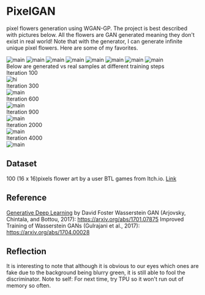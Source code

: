# PixelGAN
 pixel flowers generation using WGAN-GP. The project is best described with pictures below. All the flowers are GAN generated meaning they don't exist in real world! Note that with the generator, I can generate infinite unique pixel flowers. Here are some of my favorites.

![main](/output/1.png)
![main](/output/2.png)
![main](/output/3.png)
![main](/output/4.png)
![main](/output/9.png)
![main](/output/11.png)
![main](/output/5.png)
![main](/output/10.png)
<br/>
Below are generated vs real samples at different training steps
<br/>
Iteration 100
<br/>
![hi](/output/iter_100.png)
<br/>
Iteration 300
<br/>
![main](/output/iter_300.png)
<br/>
Iteration 600
<br/>
![main](/output/iter_600.png)
<br/>
Iteration 900
<br/>
![main](/output/iter_900.png)
<br/>
Iteration 2000
<br/>
![main](/output/iter_2000.png)
<br/>
Iteration 4000
<br/>
![main](/output/iter_4000.png)


## Dataset 
100 (16 x 16)pixels flower art by a user BTL games from Itch.io. [Link](https://btl-games.itch.io/pixel-art-fauna-asset-pack)

## Reference
[Generative Deep Learning](https://www.oreilly.com/library/view/generative-deep-learning/9781492041931/) by David Foster
Wasserstein GAN (Arjovsky, Chintala, and Bottou, 2017): https://arxiv.org/abs/1701.07875
Improved Training of Wasserstein GANs (Gulrajani et al., 2017): https://arxiv.org/abs/1704.00028

## Reflection
It is interesting to note that although it is obvious to our eyes which ones are fake due to the background being blurry green, it is still able to fool the discriminator. 
Note to self: For next time, try TPU so it won't run out of memory so often. 

